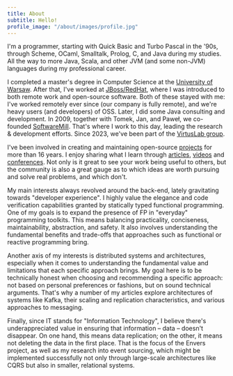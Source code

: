 ```yaml
---
title: About
subtitle: Hello!
profile_image: "/about/images/profile.jpg"
---
```


I'm a programmer, starting with Quick Basic and Turbo Pascal in the '90s, through Scheme, OCaml, Smalltalk, Prolog, C, and Java during my studies. All the way to more Java, Scala, and other JVM (and some non-JVM) languages during my professional career.

I completed a master's degree in Computer Science at the [University of Warsaw](https://www.mimuw.edu.pl/en/). After that, I've worked at [JBoss/RedHat](https://jboss.com), where I was introduced to both remote work and open-source software. Both of these stayed with me: I've worked remotely ever since (our company is fully remote), and we're heavy users (and developers) of OSS. Later, I did some Java consulting and development. In 2009, together with Tomek, Jan, and Paweł, we co-founded [SoftwareMill](https://softwaremill.com). That's where I work to this day, leading the research & development efforts. Since 2023, we've been part of the [VirtusLab group](https://virtuslab.com/about-us/). 

I've been involved in creating and maintaining open-source [projects](https://warski.org/projects/) for more than 16 years. I enjoy sharing what I learn through [articles](https://warski.org/articles/), [videos](https://warski.org/videos/) and [conferences](https://warski.org/talks/). Not only is it great to see your work being useful to others, but the community is also a great gauge as to which ideas are worth pursuing and solve real problems, and which don't.

My main interests always revolved around the back-end, lately gravitating towards "developer experience". I highly value the elegance and code verification capabilities granted by statically typed functional programming. One of my goals is to expand the presence of FP in "everyday" programming toolkits. This means balancing practicality, conciseness, maintainability, abstraction, and safety. It also involves understanding the fundamental benefits and trade-offs that approaches such as functional or reactive programming bring.

Another axis of my interests is distributed systems and architectures, especially when it comes to understanding the fundamental value and limitations that each specific approach brings. My goal here is to be technically honest when choosing and recommending a specific approach: not based on personal preferences or fashions, but on sound technical arguments. That's why a number of my articles explore architectures of systems like Kafka, their scaling and replication characteristics, and various approaches to messaging.

Finally, since IT stands for "Information Technology", I believe there's underappreciated value in ensuring that information – data – doesn't disappear. On one hand, this means data replication; on the other, it means not deleting the data in the first place. That is the focus of the Envers project, as well as my research into event sourcing, which might be implemented successfully not only through large-scale architectures like CQRS but also in smaller, relational systems.
